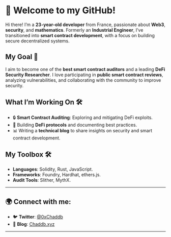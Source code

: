 # 👋 Welcome to my GitHub!

Hi there! I’m a **23-year-old developer** from France, passionate about **Web3**, **security**, and **mathematics**. Formerly an **Industrial Engineer**, I’ve transitioned into **smart contract development**, with a focus on building secure decentralized systems.

## My Goal 🚀

I aim to become one of the **best smart contract auditors** and a leading **DeFi Security Researcher**. I love participating in **public smart contract reviews**, analyzing vulnerabilities, and collaborating with the community to improve security.

## What I’m Working On 🛠️

- 🔒 **Smart Contract Auditing**: Exploring and mitigating DeFi exploits.
- 🦾 Building **DeFi protocols** and documenting best practices.
- 📊 Writing a **technical blog** to share insights on security and smart contract development.

## My Toolbox 🛠️

- **Languages**: Solidity, Rust, JavaScript.
- **Frameworks**: Foundry, Hardhat, ethers.js.
- **Audit Tools**: Slither, MythX.

---

## 🌍 Connect with me:
- 🐦 **Twitter**: [@0xChaddb](https://twitter.com)
- 📝 **Blog**: [Chaddb.xyz](https://chaddb.xyz)

---
